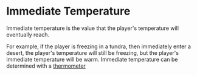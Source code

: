 # Immediate Temperature

Immediate temperature is the value that the player's temperature will eventually reach.

For example, if the player is freezing in a tundra, then immediately enter a desert, the player's temperature will still be freezing, but the player's immediate temperature will be warm. Immediate temperature can be determined with a [thermometer](https://github.com/fishcute/ToughAsClient/blob/main/Tutorial/Items/Thermometer.md)
